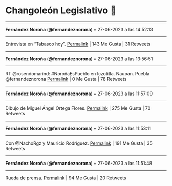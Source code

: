 # Changoleón Legislativo 🙈
*****
**Fernández Noroña** (**@fernandeznorona**) • 27-06-2023 a las 14:52:13
*****
Entrevista en “Tabasco hoy”.
[Permalink](https://twitter.com/fernandeznorona/status/1673826596413927424) | 143 Me Gusta | 31 Retweets
*****
**Fernández Noroña** (**@fernandeznorona**) • 27-06-2023 a las 13:56:51
*****
RT @rosendomarind: #NoroñaEsPueblo en 
Iczotitla. Naupan. Puebla
@fernandeznorona
[Permalink](https://twitter.com/fernandeznorona/status/1673812662344462338) | 0 Me Gusta | 78 Retweets
*****
**Fernández Noroña** (**@fernandeznorona**) • 27-06-2023 a las 11:57:09
*****
Dibujo de Miguel Ángel Ortega Flores.
[Permalink](https://twitter.com/fernandeznorona/status/1673782540937617410) | 275 Me Gusta | 70 Retweets
*****
**Fernández Noroña** (**@fernandeznorona**) • 27-06-2023 a las 11:53:11
*****
Con ⁦@NachoRgz⁩ y Mauricio Rodríguez.
[Permalink](https://twitter.com/fernandeznorona/status/1673781541464416258) | 191 Me Gusta | 35 Retweets
*****
**Fernández Noroña** (**@fernandeznorona**) • 27-06-2023 a las 11:51:48
*****
Rueda de prensa.
[Permalink](https://twitter.com/fernandeznorona/status/1673781192489852930) | 94 Me Gusta | 20 Retweets